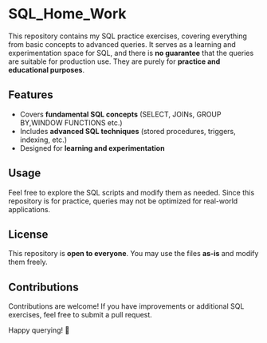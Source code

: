 # SQL_Home_Work  

This repository contains my SQL practice exercises, covering everything from basic concepts to advanced queries. It serves as a learning and experimentation space for SQL, and there is **no guarantee** that the queries are suitable for production use. They are purely for **practice and educational purposes**.  

## Features  
- Covers **fundamental SQL concepts** (SELECT, JOINs, GROUP BY,WINDOW FUNCTIONS etc.)  
- Includes **advanced SQL techniques** (stored procedures, triggers, indexing, etc.)  
- Designed for **learning and experimentation**  

## Usage  
Feel free to explore the SQL scripts and modify them as needed. Since this repository is for practice, queries may not be optimized for real-world applications.  

## License  
This repository is **open to everyone**. You may use the files **as-is** and modify them freely.  

## Contributions  
Contributions are welcome! If you have improvements or additional SQL exercises, feel free to submit a pull request.  

Happy querying! 🚀  
